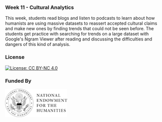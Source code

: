 ### Week 11 - Cultural Analytics

This week, students read blogs and listen to podcasts to learn about how humanists are using massive datasets to reassert accepted cultural claims and make new ones by finding trends that could not be seen before. The students get practice with searching for trends on a large dataset with Google's Ngram Viewer after reading and discussing the difficulties and dangers of this kind of analysis.

### License

[![License: CC BY-NC 4.0](https://licensebuttons.net/l/by-nc/4.0/88x31.png)](http://creativecommons.org/licenses/by-nc/4.0/)

### Funded By

[![NEH Seal](images/neh_sealblck200.jpg)](https://www.neh.gov/)